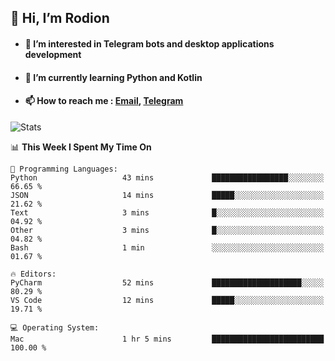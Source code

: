 ## 👋 Hi, I’m Rodion
- #### 👀 I’m interested in Telegram bots and desktop applications development
- #### 🌱 I’m currently learning Python and Kotlin
- #### 📫 How to reach me : [Email](mailto:me@lavn.ml), [Telegram](https://t.me/rodion_gudz)

![Stats](https://github-readme-stats.vercel.app/api?username=rodion-gudz&show_icons=true&theme=github_dark&hide_border=true&hide=issues&count_private=true&layout=compact)


<!--START_SECTION:waka-->
📊 **This Week I Spent My Time On** 

```text
💬 Programming Languages: 
Python                   43 mins             █████████████████░░░░░░░░   66.65 % 
JSON                     14 mins             █████░░░░░░░░░░░░░░░░░░░░   21.62 % 
Text                     3 mins              █░░░░░░░░░░░░░░░░░░░░░░░░   04.92 % 
Other                    3 mins              █░░░░░░░░░░░░░░░░░░░░░░░░   04.82 % 
Bash                     1 min               ░░░░░░░░░░░░░░░░░░░░░░░░░   01.67 % 

🔥 Editors: 
PyCharm                  52 mins             ████████████████████░░░░░   80.29 % 
VS Code                  12 mins             █████░░░░░░░░░░░░░░░░░░░░   19.71 % 

💻 Operating System: 
Mac                      1 hr 5 mins         █████████████████████████   100.00 % 
```


<!--END_SECTION:waka-->
